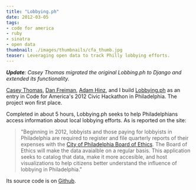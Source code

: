 ```yaml
---
title: "Lobbying.ph"
date: 2012-03-05
tags:
- code for america
- ruby
- sinatra
- open data
thumbnail: ./images/thumbnails/cfa_thumb.jpg
teaser: Leveraging open data to track Philly lobbying efforts.
---
```


<i><b>Update</b>: Casey Thomas migrated the original Lobbing.ph to Django and extended its functionality.</i>

[Casey Thomas](http://twitter.com/caseypt), [Dan Freiman](http://twitter.com/dannyjf), [Adam Hinz](http://twitter.com/ahinz), and I build [Lobbying.ph](http://lobbying.ph) as an entry in Code for America's 2012 Civic Hackathon in Philadelphia. The project won first place.

Completed in about 5 hours, Lobbying.ph seeks to help Philadelphians access information about local lobbying efforts. As is reported on the site:

> "Beginning in 2012, lobbyists and those paying for lobbyists in Philadelphia are required to register and file quarterly reports of their expenses with the <a href="http://www.phila.gov/ethicsboard/lobbying.html">City of Philadelphia Board of Ethics</a>. The Board of Ethics will make the data avaialble on a regular basis. This application seeks to catalog that data, make it more accesible, and host visualizations to help citizens better understand the influence of lobbying in Philadelphia."

Its source code is on <a href="https://github.com/caseypt/lobbying.ph">Github</a>.

